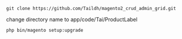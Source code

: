 
```
git clone https://github.com/Taildh/magento2_crud_admin_grid.git
```

change directory name to app/code/Tai/ProductLabel
```
php bin/magento setup:upgrade
```
